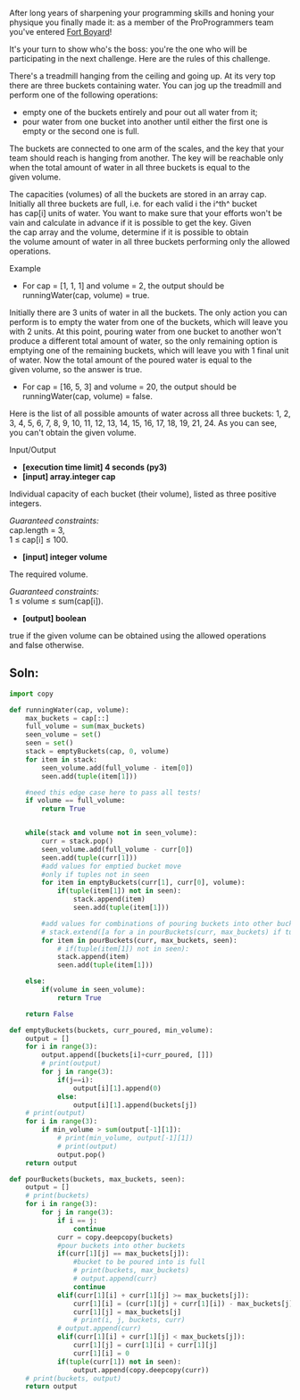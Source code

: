 After long years of sharpening your programming skills and honing your physique you finally made it: as a member of the ProProgrammers team you've entered [Fort Boyard](https://en.wikipedia.org/wiki/Fort_Boyard_(TV_series))!

It's your turn to show who's the boss: you're the one who will be participating in the next challenge. Here are the rules of this challenge.

There's a treadmill hanging from the ceiling and going up. At its very top there are three buckets containing water. You can jog up the treadmill and perform one of the following operations:

-   empty one of the buckets entirely and pour out all water from it;
-   pour water from one bucket into another until either the first one is empty or the second one is full.

The buckets are connected to one arm of the scales, and the key that your team should reach is hanging from another. The key will be reachable only when the total amount of water in all three buckets is equal to the given volume.

The capacities (volumes) of all the buckets are stored in an array cap. Initially all three buckets are full, i.e. for each valid i the i^th^ bucket has cap[i] units of water. You want to make sure that your efforts won't be vain and calculate in advance if it is possible to get the key. Given the cap array and the volume, determine if it is possible to obtain the volume amount of water in all three buckets performing only the allowed operations.

Example

-   For cap = [1, 1, 1] and volume = 2, the output should be\
    runningWater(cap, volume) = true.

Initially there are 3 units of water in all the buckets. The only action you can perform is to empty the water from one of the buckets, which will leave you with 2 units. At this point, pouring water from one bucket to another won't produce a different total amount of water, so the only remaining option is emptying one of the remaining buckets, which will leave you with 1 final unit of water. Now the total amount of the poured water is equal to the given volume, so the answer is true.

-   For cap = [16, 5, 3] and volume = 20, the output should be\
    runningWater(cap, volume) = false.

Here is the list of all possible amounts of water across all three buckets: 1, 2, 3, 4, 5, 6, 7, 8, 9, 10, 11, 12, 13, 14, 15, 16, 17, 18, 19, 21, 24. As you can see, you can't obtain the given volume.

Input/Output

-   **[execution time limit] 4 seconds (py3)**
-   **[input] array.integer cap**

Individual capacity of each bucket (their volume), listed as three positive integers.

*Guaranteed constraints:*\
cap.length = 3,\
1 ≤ cap[i] ≤ 100.

-   **[input] integer volume**

The required volume.

*Guaranteed constraints:*\
1 ≤ volume ≤ sum(cap[i]).

-   **[output] boolean**

true if the given volume can be obtained using the allowed operations and false otherwise.



## Soln:

```py
import copy

def runningWater(cap, volume):
    max_buckets = cap[::]
    full_volume = sum(max_buckets)
    seen_volume = set()
    seen = set()
    stack = emptyBuckets(cap, 0, volume)
    for item in stack:
        seen_volume.add(full_volume - item[0])
        seen.add(tuple(item[1]))

    #need this edge case here to pass all tests!
    if volume == full_volume:
        return True


    while(stack and volume not in seen_volume):
        curr = stack.pop()
        seen_volume.add(full_volume - curr[0])
        seen.add(tuple(curr[1]))
        #add values for emptied bucket move
        #only if tuples not in seen
        for item in emptyBuckets(curr[1], curr[0], volume):
            if(tuple(item[1]) not in seen):
                stack.append(item)
                seen.add(tuple(item[1]))

        #add values for combinations of pouring buckets into other buckets
        # stack.extend([a for a in pourBuckets(curr, max_buckets) if tuple(a[1]) not in seen])
        for item in pourBuckets(curr, max_buckets, seen):
            # if(tuple(item[1]) not in seen):
            stack.append(item)
            seen.add(tuple(item[1]))

    else:
        if(volume in seen_volume):
            return True

    return False

def emptyBuckets(buckets, curr_poured, min_volume):
    output = []
    for i in range(3):
        output.append([buckets[i]+curr_poured, []])
        # print(output)
        for j in range(3):
            if(j==i):
                output[i][1].append(0)
            else:
                output[i][1].append(buckets[j])
    # print(output)
    for i in range(3):
        if min_volume > sum(output[-1][1]):
            # print(min_volume, output[-1][1])
            # print(output)
            output.pop()
    return output

def pourBuckets(buckets, max_buckets, seen):
    output = []
    # print(buckets)
    for i in range(3):
        for j in range(3):
            if i == j:
                continue
            curr = copy.deepcopy(buckets)
            #pour buckets into other buckets
            if(curr[1][j] == max_buckets[j]):
                #bucket to be poured into is full
                # print(buckets, max_buckets)
                # output.append(curr)
                continue
            elif(curr[1][i] + curr[1][j] >= max_buckets[j]):
                curr[1][i] = (curr[1][j] + curr[1][i]) - max_buckets[j]
                curr[1][j] = max_buckets[j]
                # print(i, j, buckets, curr)
            # output.append(curr)
            elif(curr[1][i] + curr[1][j] < max_buckets[j]):
                curr[1][j] = curr[1][i] + curr[1][j]
                curr[1][i] = 0
            if(tuple(curr[1]) not in seen):
                output.append(copy.deepcopy(curr))
    # print(buckets, output)
    return output
```
